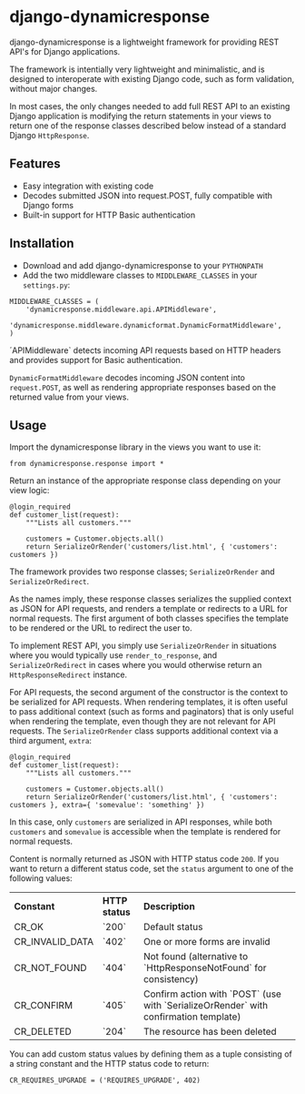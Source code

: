# django-dynamicresponse

django-dynamicresponse is a lightweight framework for providing REST API's for Django applications.

The framework is intentially very lightweight and minimalistic, and is designed to interoperate with existing Django code, such as form validation, without major changes.

In most cases, the only changes needed to add full REST API to an existing Django application is modifying the return statements in your views to return one of the response classes described below instead of a standard Django `HttpResponse`.

## Features

* Easy integration with existing code
* Decodes submitted JSON into request.POST, fully compatible with Django forms
* Built-in support for HTTP Basic authentication

## Installation

* Download and add django-dynamicresponse to your `PYTHONPATH`
* Add the two middleware classes to `MIDDLEWARE_CLASSES` in your `settings.py`:

```
MIDDLEWARE_CLASSES = (
    'dynamicresponse.middleware.api.APIMiddleware',
    'dynamicresponse.middleware.dynamicformat.DynamicFormatMiddleware',
)
```

´APIMiddleware` detects incoming API requests based on HTTP headers and provides support for Basic authentication.

`DynamicFormatMiddleware` decodes incoming JSON content into `request.POST`, as well as rendering appropriate responses based on the returned value from your views.

## Usage

Import the dynamicresponse library in the views you want to use it:

```
from dynamicresponse.response import *
```

Return an instance of the appropriate response class depending on your view logic:

```
@login_required
def customer_list(request):
    """Lists all customers."""
    
    customers = Customer.objects.all()
    return SerializeOrRender('customers/list.html', { 'customers': customers })
```

The framework provides two response classes; `SerializeOrRender` and `SerializeOrRedirect`.

As the names imply, these response classes serializes the supplied context as JSON for API requests, and renders a template or redirects to a URL for normal requests. The first argument of both classes specifies the template to be rendered or the URL to redirect the user to.

To implement REST API, you simply use `SerializeOrRender` in situations where you would typically use `render_to_response`, and `SerializeOrRedirect` in cases where you would otherwise return an `HttpResponseRedirect` instance.

For API requests, the second argument of the constructor is the context to be serialized for API requests. When rendering templates, it is often useful to pass additional context (such as forms and paginators) that is only useful when rendering the template, even though they are not relevant for API requests. The `SerializeOrRender` class supports additional context via a third argument, `extra`:

```
@login_required
def customer_list(request):
    """Lists all customers."""
    
    customers = Customer.objects.all()
    return SerializeOrRender('customers/list.html', { 'customers': customers }, extra={ 'somevalue': 'something' })
```

In this case, only `customers` are serialized in API responses, while both `customers` and `somevalue` is accessible when the template is rendered for normal requests.

Content is normally returned as JSON with HTTP status code `200`. If you want to return a different status code, set the `status` argument to one of the following values:

<table>
	<tr>
		<th style="text-align: left">Constant</th>
		<th style="text-align: left">HTTP status</th>
		<th style="text-align: left">Description</th>
	</tr>
	<tr>
		<td>CR_OK</td>
		<td>`200`</td>
		<td>Default status</td>
	</tr>
	<tr>
		<td>CR_INVALID_DATA</td>
		<td>`402`</td>
		<td>One or more forms are invalid</td>
	</tr>
	<tr>
		<td>CR_NOT_FOUND</td>
		<td>`404`</td>
		<td>Not found (alternative to `HttpResponseNotFound` for consistency)</td>
	</tr>
	<tr>
		<td>CR_CONFIRM</td>
		<td>`405`</td>
		<td>Confirm action with `POST` (use with `SerializeOrRender` with confirmation template)</td>
	</tr>
	<tr>
		<td>CR_DELETED</td>
		<td>`204`</td>
		<td>The resource has been deleted</td>
	</tr>
</table>

You can add custom status values by defining them as a tuple consisting of a string constant and the HTTP status code to return:

```
CR_REQUIRES_UPGRADE = ('REQUIRES_UPGRADE', 402)
```
